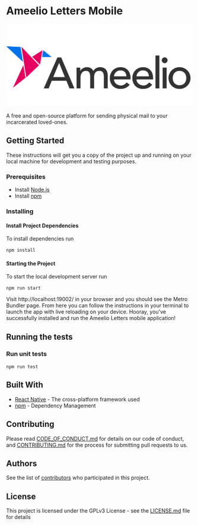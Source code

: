 # Ameelio Letters Mobile

![Ameelio Letters Logo](./src/assets/Ameelio_Logo.png)

A free and open-source platform for sending physical mail to your incarcerated loved-ones.

## Getting Started

These instructions will get you a copy of the project up and running on your local machine for development and testing purposes.

### Prerequisites

* Install [Node.js](https://nodejs.org/en/)
* Install [npm](https://www.npmjs.com/get-npm)

### Installing

#### Install Project Dependencies

To install dependencies run

```
npm install
```

#### Starting the Project

To start the local development server run

```
npm run start
```

Visit http://localhost:19002/ in your browser and you should see the Metro Bundler page. From here you can follow the instructions in your terminal to launch the app with live reloading on your device. Hooray, you've successfully installed and run the Ameelio Letters mobile application!

## Running the tests

### Run unit tests

```
npm run test
```

## Built With

* [React Native](https://reactnative.dev/) - The cross-platform framework used
* [npm](https://reactnative.dev/) - Dependency Management

## Contributing

Please read [CODE_OF_CONDUCT.md](CODE_OF_CONDUCT.md) for details on our code of conduct, and [CONTRIBUTING.md](CONTRIBUTING.md) for the process for submitting pull requests to us.

## Authors

See the list of [contributors](https://github.com/AmeelioDev/letters/contributors) who participated in this project.

## License

This project is licensed under the GPLv3 License - see the [LICENSE.md](LICENSE.md) file for details
